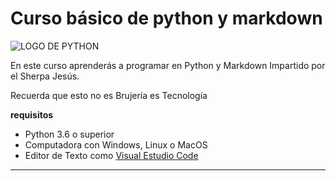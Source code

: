 # Curso básico de python y markdown

![LOGO DE PYTHON](https://cursosdedesarrollo.com/wp-content/uploads/2019/08/200px-Python-logo-notext.svg.png)

En este curso aprenderás a programar en Python y Markdown Impartido por el Sherpa Jesús.

Recuerda que esto no es Brujería es Tecnología

**requisitos**
- Python 3.6 o superior
- Computadora con Windows, Linux o MacOS
- Editor de Texto como [Visual Estudio Code](https://code.visualstudio.com/)

-----------------------------------------
